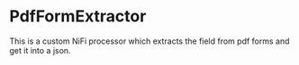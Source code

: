# PdfFormExtractor

This is a custom NiFi processor which extracts the field from pdf forms and get it into a json.
